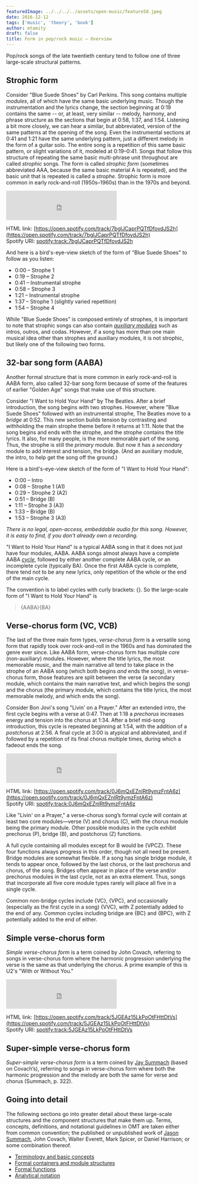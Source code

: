 ```yaml
---
featuredImage: ../../../../assets/open-music/feature58.jpeg
date: 2016-12-12
tags: ['music', 'theory', 'book']
author: etamity
draft: false
title: Form in pop/rock music – Overview
---
```



Pop/rock songs of the late twentieth century tend to follow one of three large-scale structural patterns. 

## Strophic form

Consider "Blue Suede Shoes" by Carl Perkins. This song contains multiple *modules*, all of which have the same basic underlying music. Though the instrumentation and the lyrics change, the section beginning at 0:19 contains the same -- or, at least, very similar -- melody, harmony, and phrase structure as the sections that begin at 0:58, 1:37, and 1:54. Listening a bit more closely, we can hear a similar, but abbreviated, version of the same patterns at the opening of the song. Even the instrumental sections at 0:41 and 1:21 have the same underlying pattern, just a different melody in the form of a guitar solo. The entire song is a repetition of this same basic pattern, or slight variations of it, modeled at 0:19–0:41. Songs that follow this structure of repeating the same basic multi-phrase unit throughout are called *strophic* songs. The form is called *strophic form* (sometimes abbreviated AAA, because the same basic material A is repeated), and the basic unit that is repeated is called a *strophe*. Strophic form is more common in early rock-and-roll (1950s–1960s) than in the 1970s and beyond.

<iframe src="https://embed.spotify.com/?uri=spotify%3Atrack%3A7bglJCaprPQTfDfovdJS2h" width="300" height="80" frameborder="0" allowtransparency="true"></iframe>

HTML link: [https://open.spotify.com/track/7bglJCaprPQTfDfovdJS2h](https://open.spotify.com/track/7bglJCaprPQTfDfovdJS2h)  
Spotify URI: [spotify:track:7bglJCaprPQTfDfovdJS2h](spotify:track:7bglJCaprPQTfDfovdJS2h)

And here is a bird's-eye-view sketch of the form of "Blue Suede Shoes" to follow as you listen:

- 0:00 – Strophe 1  
- 0:19 – Strophe 2  
- 0:41 – Instrumental strophe  
- 0:58 – Strophe 3  
- 1:21 – Instrumental strophe  
- 1:37 – Strophe 1 (slightly varied repetition)  
- 1:54 – Strophe 4

While "Blue Suede Shoes" is composed entirely of strophes, it is important to note that strophic songs can also contain [*auxiliary modules*](popRockForm-containers) such as intros, outros, and codas. However, if a song has more than one main musical idea other than strophes and auxiliary modules, it is not strophic, but likely one of the following two forms.
 

## 32-bar song form (AABA)

Another formal structure that is more common in early rock-and-roll is AABA form, also called 32-bar song form because of some of the features of earlier "Golden Age" songs that make use of this structure. 

Consider "I Want to Hold Your Hand" by The Beatles. After a brief introduction, the song begins with two strophes. However, where "Blue Suede Shoes" followed with an instrumental strophe, The Beatles move to a *bridge* at 0:52. This new section builds tension by contrasting and withholding the main strophe theme before it returns at 1:11. Note that the song begins and ends with the strophe, and the strophe contains the title lyrics. It also, for many people, is the more memorable part of the song. Thus, the strophe is still the *primary* module. But now it has a *secondary* module to add interest and tension, the bridge. (And an auxiliary module, the intro, to help get the song off the ground.)

Here is a bird's-eye-view sketch of the form of "I Want to Hold Your Hand":

- 0:00 – Intro  
- 0:08 – Strophe 1 (A1)  
- 0:29 – Strophe 2 (A2)  
- 0:51 – Bridge (B)  
- 1:11 – Strophe 3 (A3)  
- 1:33 – Bridge (B)  
- 1:53 – Strophe 3 (A3)  

*There is no legal, open-access, embeddable audio for this song. However, it is easy to find, if you don't already own a recording.*
 
"I Want to Hold Your Hand" is a typical AABA song in that it does not just have four modules, AABA. AABA songs almost always have a complete AABA [*cycle*](popRockForm-containers), followed by either another complete AABA cycle, or an incomplete cycle (typically BA). Once the first AABA cycle is complete, there tend not to be any new lyrics, only repetition of the whole or the end of the main cycle.

The convention is to label cycles with curly brackets: {}. So the large-scale form of "I Want to Hold Your Hand" is

> {AABA}{BA}

## Verse-chorus form (VC, VCB)

The last of the three main form types, *verse-chorus form* is a versatile song form that rapidly took over rock-and-roll in the 1960s and has dominated the genre ever since. Like AABA form, verse-chorus form has multiple *core* (non-auxiliary) modules. However, where the title lyrics, the most memorable music, and the main narrative all tend to take place in the strophe of an AABA song (which both begins *and* ends the song), in verse-chorus form, those features are split between the verse (a secondary module, which contains the main narrative text, and which begins the song) and the chorus (the primary module, which contains the title lyrics, the most memorable melody, and which ends the song).

Consider Bon Jovi's song "Livin' on a Prayer." After an extended intro, the first cycle begins with a verse at 0:47. Then at 1:18 a *prechorus* increases energy and tension into the chorus at 1:34. After a brief mid-song introduction, this cycle is repeated beginning at 1:54, with the addition of a *postchorus* at 2:56. A final cycle at 3:00 is atypical and abbreviated, and if followed by a repetition of its final chorus multiple times, during which a fadeout ends the song.

<iframe src="https://embed.spotify.com/?uri=spotify%3Atrack%3A0J6mQxEZnlRt9ymzFntA6z" width="300" height="80" frameborder="0" allowtransparency="true"></iframe>

HTML link: [https://open.spotify.com/track/0J6mQxEZnlRt9ymzFntA6z](https://open.spotify.com/track/0J6mQxEZnlRt9ymzFntA6z)  
Spotify URI: [spotify:track:0J6mQxEZnlRt9ymzFntA6z](spotify:track:0J6mQxEZnlRt9ymzFntA6z)  

Like "Livin' on a Prayer," a verse-chorus song’s formal cycle will contain at least two core modules—verse (V) and chorus (C), with the chorus module being the primary module. Other possible modules in the cycle exhibit prechorus (P), bridge (B), and postchorus (Z) functions. 

A full cycle containing all modules except for B would be {VPCZ}. These four functions always progress in this order, though not all need be present. Bridge modules are somewhat flexible. If a song has single bridge module, it tends to appear once, followed by the last chorus, or the last prechorus and chorus, of the song. Bridges often appear in place of the verse and/or prechorus modules in the last cycle, not as an extra element. Thus, songs that incorporate all five core module types rarely will place all five in a single cycle. 

Common non-bridge cycles include {VC}, {VPC}, and occasionally (especially as the first cycle in a song) {VVC}, with Z potentially added to the end of any. Common cycles including bridge are {BC} and {BPC}, with Z potentially added to the end of either.

## Simple verse-chorus form

*Simple verse-chorus form* is a term coined by John Covach, referring to songs in verse-chorus form where the harmonic progression underlying the verse is the same as that underlying the chorus. A prime example of this is U2's "With or Without You."

<iframe src="https://embed.spotify.com/?uri=spotify%3Atrack%3A5JGEAz15LkPoOtFHttDtVs" width="300" height="80" frameborder="0" allowtransparency="true"></iframe>

HTML link: [https://open.spotify.com/track/5JGEAz15LkPoOtFHttDtVs](https://open.spotify.com/track/5JGEAz15LkPoOtFHttDtVs)  
Spotify URI: [spotify:track:5JGEAz15LkPoOtFHttDtVs](spotify:track:5JGEAz15LkPoOtFHttDtVs)


## Super-simple verse-chorus form

*Super-simple verse-chorus form* is a term coined by [Jay Summach](http://gradworks.umi.com/35/25/3525244.html) (based on Covach’s), referring to songs in verse-chorus form where both the harmonic progression and the melody are both the same for verse and chorus (Summach, p. 322).


## Going into detail

The following sections go into greater detail about these large-scale structures and the component structures that make them up. Terms, concepts, definitions, and notational guidelines in OMT are taken either from common convention; the published or unpublished work of [Jason Summach](http://gradworks.umi.com/35/25/3525244.html), John Covach, Walter Everett, Mark Spicer, or Daniel Harrison; or some combination thereof.


- [Terminology and basic concepts](../popRockForm-terms)  
- [Formal containers and module structures](../popRockForm-containers)  
- [Formal functions](../popRockForm-functions)  
- [Analytical notation](../popRockForm-notation)  
